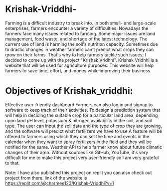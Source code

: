 # Krishak-Vriddhi-
Farming is a difficult industry to break into. In both small- and large-scale enterprises, farmers encounter a variety of difficulties. Nowadays the farmers face many issues related to farming. Some major issues are land management, food waste, and shortage of the latest technology. The current use of land is harming the soil's nutrition capacity. Sometimes due to drastic changes in weather farmers can't predict what crops they can grow on their farms.
That's why to help farmers tackle such issues, I decided to come up with the project "Krishak Vridhhi".
Krishak Vridhhi is a website that will be used for agriculture purposes.
This website will help farmers to save time, effort, and money while improving their business.
# Objectives of Krishak_vriddhi:
Effective user-friendly dashboard
Farmers can also log in and signup to software to keep track of their activities.
To design a prediction system that will help in deciding the suitable crop for a particular land area, depending upon land pH level, potassium & nitrogen availability in the soil, and soil type.
The user can input the soil data and the type of crop they are growing, and the software will predict what fertilizers we have to use
A feature will be offered to farmers using which they can set the time and events in the calendar when they want to spray fertilizers in the field and they will be notified for the same.
Weather API to help farmer know about future climatic changes of their area.
Without sources like GitHub, YouTube, it's very difficult for me to make this project very user-friendly so I am very grateful to that.

Note: I have also published this project on replit you can also check out project from there. link of the website is https://replit.com/@charmee123/Krishak-Vriddhi?v=1

 

